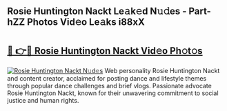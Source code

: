 ## Rosie Huntington Nackt Le𝚊k𝚎d N𝚞𝚍es - Part-hZZ Photos Vid𝚎o Le𝚊ks i88xX

# <h2><a href="http://fb9iuxp.evod.top/?m=Rosie+Huntington+Nackt">🔗 👉🔴 Rosie Huntington Nackt Vid𝚎o Ph𝚘t𝚘s</a></h2>

[![Rosie Huntington Nackt N𝚞d𝚎s](https://i.imgur.com/8V9OHl7.gif)](http://fb9iuxp.evod.top/?m=Rosie+Huntington+Nackt)
Web personality Rosie Huntington Nackt and content creator, acclaimed for posting dance and lifestyle themes through popular dance challenges and brief vlogs. Passionate advocate Rosie Huntington Nackt, known for their unwavering commitment to social justice and human rights. 
